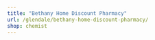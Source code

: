 ```yaml
---
title: "Bethany Home Discount Pharmacy"
url: /glendale/bethany-home-discount-pharmacy/
shop: chemist
---
```

